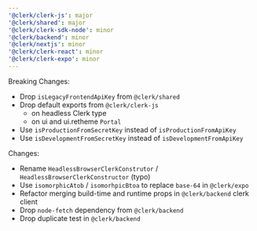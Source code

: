 ```yaml
---
'@clerk/clerk-js': major
'@clerk/shared': major
'@clerk/clerk-sdk-node': minor
'@clerk/backend': minor
'@clerk/nextjs': minor
'@clerk/clerk-react': minor
'@clerk/clerk-expo': minor
---
```


Breaking Changes:

- Drop `isLegacyFrontendApiKey` from `@clerk/shared`
- Drop default exports from `@clerk/clerk-js`
    - on headless Clerk type
    - on ui and ui.retheme `Portal`
- Use `isProductionFromSecretKey` instead of `isProductionFromApiKey`
- Use `isDevelopmentFromSecretKey` instead of `isDevelopmentFromApiKey`

Changes:

- Rename `HeadlessBrowserClerkConstrutor` / `HeadlessBrowserClerkConstructor` (typo)
- Use `isomorphicAtob` / `isomorhpicBtoa` to replace `base-64` in `@clerk/expo`
- Refactor merging build-time and runtime props in `@clerk/backend` clerk client
- Drop `node-fetch` dependency from `@clerk/backend`
- Drop duplicate test in `@clerk/backend`